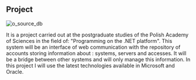 ## Project

![o_source_db](https://user-images.githubusercontent.com/25389541/57986762-61166580-7a79-11e9-88e1-0aec13e41a9c.png)

It is a project carried out at the postgraduate studies of the Polish Academy of Sciences in the field of: "Programming on the .NET platform". This system will be an interface of web communication with the repository of accounts storing information about : systems, servers and accesses. It will be a bridge between other systems and will only manage this information. In this project I will use the latest technologies available in Microsoft and Oracle.
